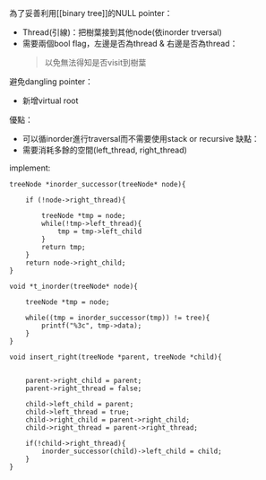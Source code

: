 
為了妥善利用[[binary tree]]的NULL pointer：
* Thread(引線)：把樹葉接到其他node(依inorder trversal)
* 需要兩個bool flag，左邊是否為thread & 右邊是否為thread：
    > 以免無法得知是否visit到樹葉  
  

避免dangling pointer：
* 新增virtual root  

優點：
* 可以循inorder進行traversal而不需要使用stack or recursive
缺點：
* 需要消耗多餘的空間(left_thread, right_thread)

implement:
```cpp=
treeNode *inorder_successor(treeNode* node){

	if (!node->right_thread){
        
        treeNode *tmp = node;
		while(!tmp->left_thread){
            tmp = tmp->left_child
        }
        return tmp;
    }
    return node->right_child;
}

void *t_inorder(treeNode* node){
    
    treeNode *tmp = node;
    
    while((tmp = inorder_successor(tmp)) != tree){
        printf("%3c", tmp->data);
    }
}

void insert_right(treeNode *parent, treeNode *child){


    parent->right_child = parent;
    parent->right_thread = false;

    child->left_child = parent;
    child->left_thread = true;
    child->right_child = parent->right_child;
    child->right_thread = parent->right_thread;    

    if(!child->right_thread){
        inorder_successor(child)->left_child = child;
    }
}

```